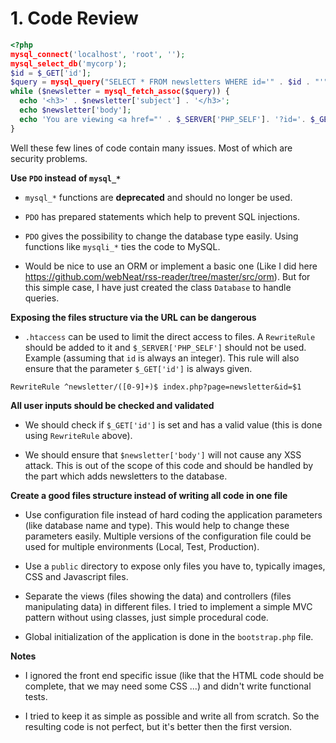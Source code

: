 # 1. Code Review

```php
<?php
mysql_connect('localhost', 'root', '');
mysql_select_db('mycorp');
$id = $_GET['id'];
$query = mysql_query("SELECT * FROM newsletters WHERE id='" . $id . "'");
while ($newsletter = mysql_fetch_assoc($query)) {
  echo '<h3>' . $newsletter['subject'] . '</h3>';
  echo $newsletter['body'];
  echo 'You are viewing <a href="' . $_SERVER['PHP_SELF']. '?id='. $_GET['id'] . '">This newsletter</a>';
}
```

Well these few lines of code contain many issues. Most of which are security problems.

**Use `PDO` instead of `mysql_*`**

- `mysql_*` functions are **deprecated** and should no longer be used.

- `PDO` has prepared statements which help to prevent SQL injections.

- `PDO` gives the possibility to change the database type easily. Using functions like `mysqli_*` ties the code to MySQL.

- Would be nice to use an ORM or implement a basic one (Like I did here https://github.com/webNeat/rss-reader/tree/master/src/orm). But for this simple case, I have just created the class `Database` to handle queries.

**Exposing the files structure via the URL can be dangerous**

- `.htaccess` can be used to limit the direct access to files. A `RewriteRule`  should be added to it and `$_SERVER['PHP_SELF']` should not be used. Example (assuming that `id` is always an integer). This rule will also ensure that the parameter `$_GET['id']` is always given.

```
RewriteRule ^newsletter/([0-9]+)$ index.php?page=newsletter&id=$1
```

**All user inputs should be checked and validated**

- We should check if `$_GET['id']` is set and has a valid value (this is done using `RewriteRule` above).

- We should ensure that `$newsletter['body']` will not cause any XSS attack. This is out of the scope of this code and should be handled by the part which adds newsletters to the database.

**Create a good files structure instead of writing all code in one file**

- Use configuration file instead of hard coding the application parameters (like database name and type). This would help to change these parameters easily. Multiple versions of the configuration file could be used for multiple environments (Local, Test, Production).

- Use a `public` directory to expose only files you have to, typically images, CSS and Javascript files.

- Separate the views (files showing the data) and controllers (files manipulating data) in different files. I tried to implement a simple MVC pattern without using classes, just simple procedural code.

- Global initialization of the application is done in the `bootstrap.php` file.

**Notes**

- I ignored the front end specific issue (like that the HTML code should be complete, that we may need some CSS ...) and didn't write functional tests.

- I tried to keep it as simple as possible and write all from scratch. So the resulting code is not perfect, but it's better then the first version.
